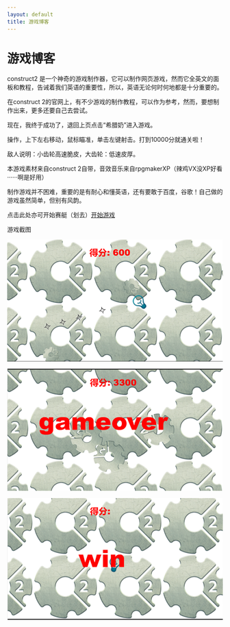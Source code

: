 ```yaml
---
layout: default
title: 游戏博客
---
```


# 游戏博客

construct2 是一个神奇的游戏制作器，它可以制作网页游戏，然而它全英文的面板和教程，告诫着我们英语的重要性，所以，英语无论何时何地都是十分重要的。

在construct 2的官网上，有不少游戏的制作教程，可以作为参考，然而，要想制作出来，更多还要自己去尝试。

现在，我终于成功了，退回上页点击“希腊奶”进入游戏。

操作，上下左右移动，鼠标瞄准，单击左键射击。打到10000分就通关啦！

敌人说明：小齿轮高速脆皮，大齿轮：低速皮厚。

本游戏素材来自construct 2自带，音效音乐来自rpgmakerXP（辣鸡VX没XP好看······啊是好用）

制作游戏并不困难，重要的是有耐心和懂英语，还有要敢于百度，谷歌！自己做的游戏虽然简单，但别有风韵。

点击此处亦可开始赛艇（划去）[开始游戏](new\index)

游戏截图

![](https://github.com/mountaintouhouman/homework/blob/gh-pages/h21.png?raw=true)

![](https://github.com/mountaintouhouman/homework/blob/gh-pages/h22.png?raw=true)

![](https://github.com/mountaintouhouman/homework/blob/gh-pages/h23.png?raw=true)